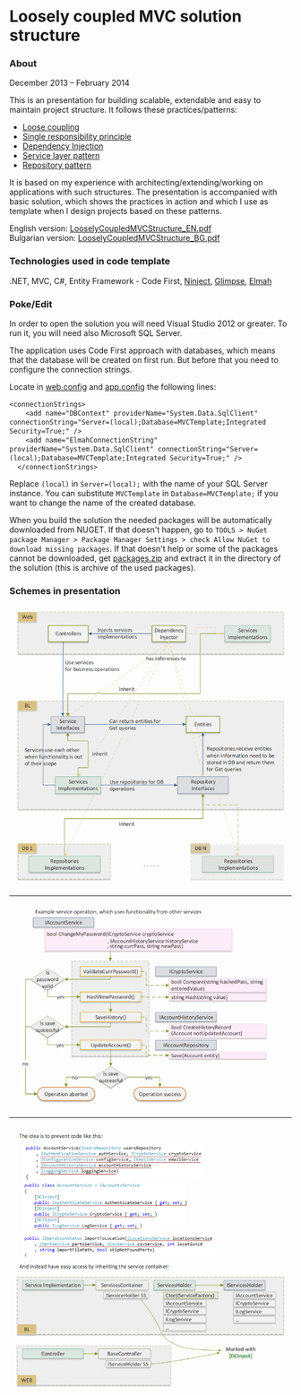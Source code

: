 # Loosely coupled MVC solution structure

### About

December 2013 – February 2014

This is an presentation for building scalable, extendable and easy to maintain project structure. It follows these practices/patterns:
* [Loose coupling](http://en.wikipedia.org/wiki/Loose_coupling)
* [Single responsibility principle](http://en.wikipedia.org/wiki/Single_responsibility_principle)
* [Dependency Injection](http://stackoverflow.com/questions/130794/what-is-dependency-injection)
* [Service layer pattern](http://programmers.stackexchange.com/questions/162399/how-essential-is-it-to-make-a-service-layer)
* [Repository pattern](http://msdn.microsoft.com/en-us/library/ff649690.aspx)  
 
It is based on my experience with architecting/extending/working on applications with such structures. The presentation is accompanied with basic solution, which shows the practices in action and which I use as template when I design projects based on these patterns.

English version: [LooselyCoupledMVCStructure_EN.pdf](https://github.com/raste/LooselyCoupledStructure/blob/master/LooselyCoupledMVCStructure_EN.pdf)  
Bulgarian version: [LooselyCoupledMVCStructure_BG.pdf](https://github.com/raste/LooselyCoupledStructure/blob/master/LooselyCoupledMVCStructure_BG.pdf)

### Technologies used in code template

.NET, MVC, C#, Entity Framework - Code First, [Ninject](http://www.ninject.org/), [Glimpse](http://getglimpse.com/), [Elmah](https://code.google.com/p/elmah/)

### Poke/Edit

In order to open the solution you will need Visual Studio 2012 or greater. To run it, you will need also Microsoft SQL Server.

The application uses Code First approach with databases, which means that the database will be created on first run. But before that you need to configure the connection strings.

Locate in [web.config](https://github.com/raste/LooselyCoupledStructure/blob/master/Source/Web/Web.config) and [app.config](https://github.com/raste/LooselyCoupledStructure/blob/master/Source/DB/App.config) the following lines:
```
<connectionStrings>
    <add name="DBContext" providerName="System.Data.SqlClient" connectionString="Server=(local);Database=MVCTemplate;Integrated Security=True;" />
    <add name="ElmahConnectionString" providerName="System.Data.SqlClient" connectionString="Server=(local);Database=MVCTemplate;Integrated Security=True;" />
  </connectionStrings>
```
Replace `(local)` in `Server=(local);` with the name of your SQL Server instance. You can substitute `MVCTemplate` in `Database=MVCTemplate;` if you want to change the name of the created database.

When you build the solution the needed packages will be automatically downloaded from NUGET. If that doesn't happen, go to `TOOLS > NuGet package Manager > Package Manager Settings > check Allow NuGet to download missing packages`. If that doesn't help or some of the packages cannot be downloaded, get [packages.zip](https://github.com/raste/LooselyCoupledStructure/blob/master/Packages/packages.zip) and extract it in the directory of the solution (this is archive of the used packages).

### Schemes in presentation

![alt text](https://github.com/raste/LooselyCoupledStructure/blob/master/screenshots/Structure.png "Solution structure")

---

![alt text](https://github.com/raste/LooselyCoupledStructure/blob/master/screenshots/Operation.png "Operation dependencies")

--- 

![alt text](https://github.com/raste/LooselyCoupledStructure/blob/master/screenshots/Extensions.png "Lazy loading")


